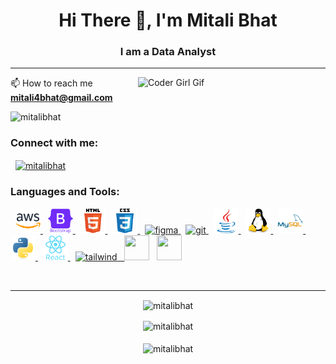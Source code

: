 <h1 align="center">Hi There 👋, I'm Mitali Bhat</h1>
<h3 align="center">I am a Data Analyst</h3>
<hr>

<img align="right" alt="Coder Girl Gif" width="300" src="https://user-images.githubusercontent.com/74038190/236119160-976a0405-caa7-470c-9356-16d43402ea0a.gif">

📫 How to reach me **mitali4bhat@gmail.com**

<p align="left"> <img src="https://komarev.com/ghpvc/?username=mitalibhat&style=for-the-badge&abbreviated=true&color=ff69b4" alt="mitalibhat" /> </p>

<h3 align="left">Connect with me:</h3>
<p align="left">
&nbsp;  <a href="https://www.linkedin.com/in/mitalibhat/" target="blank"><img align="center" src="https://www.pinclipart.com/picdir/middle/97-971470_linkedin-linkedin-social-media-icons-clipart.png" alt="mitalibhat" height="30" width="40" /></a>
</p>

<h3 align="left">Languages and Tools:</h3>
<p align="left">&nbsp;  <a href="https://aws.amazon.com" target="_blank" rel="noreferrer"> <img src="https://raw.githubusercontent.com/devicons/devicon/master/icons/amazonwebservices/amazonwebservices-original-wordmark.svg" alt="aws" width="40" height="40"/> </a>  &nbsp;  <a href="https://getbootstrap.com" target="_blank" rel="noreferrer"> <img src="https://raw.githubusercontent.com/devicons/devicon/master/icons/bootstrap/bootstrap-plain-wordmark.svg" alt="bootstrap" width="40" height="40"/> </a>  &nbsp;  <a href="https://www.w3.org/html/" target="_blank" rel="noreferrer"> <img src="https://raw.githubusercontent.com/devicons/devicon/master/icons/html5/html5-original-wordmark.svg" alt="html5" width="40" height="40"/> </a>  &nbsp;  <a href="https://www.w3schools.com/css/" target="_blank" rel="noreferrer"> <img src="https://raw.githubusercontent.com/devicons/devicon/master/icons/css3/css3-original-wordmark.svg" alt="css3" width="40" height="40"/> </a>  &nbsp;  <a href="https://www.figma.com/" target="_blank" rel="noreferrer"> <img src="https://www.vectorlogo.zone/logos/figma/figma-icon.svg" alt="figma" width="40" height="40"/> </a>  &nbsp;  <a href="https://git-scm.com/" target="_blank" rel="noreferrer"> <img src="https://www.vectorlogo.zone/logos/git-scm/git-scm-icon.svg" alt="git" width="40" height="40"/> </a>  &nbsp;  <a href="https://www.java.com" target="_blank" rel="noreferrer"> <img src="https://raw.githubusercontent.com/devicons/devicon/master/icons/java/java-original.svg" alt="java" width="40" height="40"/> </a>  &nbsp;  <a href="https://www.linux.org/" target="_blank" rel="noreferrer"> <img src="https://raw.githubusercontent.com/devicons/devicon/master/icons/linux/linux-original.svg" alt="linux" width="40" height="40"/> </a>  &nbsp;  <a href="https://www.mysql.com/" target="_blank" rel="noreferrer"> <img src="https://raw.githubusercontent.com/devicons/devicon/master/icons/mysql/mysql-original-wordmark.svg" alt="mysql" width="40" height="40"/> </a>  &nbsp;  <a href="https://www.python.org" target="_blank" rel="noreferrer"> <img src="https://raw.githubusercontent.com/devicons/devicon/master/icons/python/python-original.svg" alt="python" width="40" height="40"/> </a>  &nbsp;  <a href="https://reactjs.org/" target="_blank" rel="noreferrer"> <img src="https://raw.githubusercontent.com/devicons/devicon/master/icons/react/react-original-wordmark.svg" alt="react" width="40" height="40"/> </a>  &nbsp;  <a href="https://tailwindcss.com/" target="_blank" rel="noreferrer"> <img src="https://www.vectorlogo.zone/logos/tailwindcss/tailwindcss-icon.svg" alt="tailwind" width="40" height="40"/> &nbsp; <a target="_blank" href="https://canva.com"><img src = "https://www.vectorlogo.zone/logos/canva/canva-icon.svg" height = "40px" width="40px"/></a> &nbsp; <a target="_blank" href="https://microsoft.com"><img src = "https://www.vectorlogo.zone/logos/microsoft_powerbi/microsoft_powerbi-icon.svg" height = "40px" width="40px"/></a>
</p>

<br><hr>

<p align="center"><img align="center" width="400px" src="https://github-readme-stats.vercel.app/api/top-langs?username=mitalibhat&show_icons=true&locale=en&layout=compact" alt="mitalibhat" /></p>
  
<p align="center"><img align="center" width="400px" src="https://github-readme-stats.vercel.app/api?username=mitalibhat&show_icons=true&locale=en" alt="mitalibhat" /><br><br><img align="center" width="400px" src="https://github-readme-streak-stats.herokuapp.com/?user=mitalibhat&" alt="mitalibhat" /></p>
